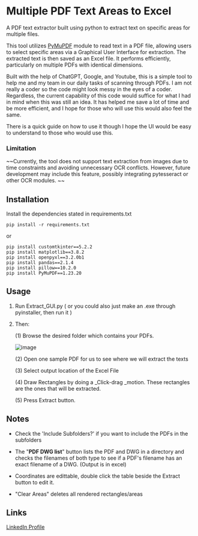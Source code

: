 # Multiple PDF Text Areas to Excel
A PDF text extractor built using python to extract text on specific areas for multiple files.

This tool utilizes [PyMuPDF](https://github.com/pymupdf/PyMuPDF) module to read text in a PDF file, allowing users to select specific areas via a Graphical User Interface for extraction. The extracted text is then saved as an Excel file. It performs efficiently, particularly on multiple PDFs with identical dimensions.

Built with the help of ChatGPT, Google, and Youtube, this is a simple tool to help me and my team in our daily tasks of scanning through PDFs. I am not really a coder so the code might look messy in the eyes of a coder. Regardless, the current capability of this code would suffice for what I had in mind when this was still an idea. It has helped me save a lot of time and be more efficient, and I hope for those who will use this would also feel the same.

There is a quick guide on how to use it though I hope the UI would be easy to understand to those who would use this.

### Limitation
~~Currently, the tool does not support text extraction from images due to time constraints and avoiding unnecessary OCR conflicts. However, future development may include this feature, possibly integrating pytesseract or other OCR modules. 
~~


## Installation
Install the dependencies stated in requirements.txt
```
pip install -r requirements.txt
```
or
```
pip install ﻿customtkinter==5.2.2
pip install matplotlib==3.8.2
pip install openpyxl==3.2.0b1
pip install pandas==2.1.4
pip install pillow==10.2.0
pip install PyMuPDF==1.23.20
```
## Usage
1. Run Extract_GUI.py ( or you could also just make an .exe through pyinstaller, then run it )
2. Then:
   
    (1) Browse the desired folder which contains your PDFs.
   
   ![image](https://github.com/Yayap-dev/PDF-Text-Extractor/assets/21073411/66b54df5-ca84-4367-a3ee-5da2ddba268d)

    (2) Open one sample PDF for us to see where we will extract the texts
   
    (3) Select output location of the Excel File
   
    (4) Draw Rectangles by doing a _Click-drag _motion. These rectangles are the ones that will be extracted.
   
    (5) Press Extract button.

## Notes

- Check the 'Include Subfolders?' if you want to include the PDFs in the subfolders
  
- The "**PDF DWG list**" button lists the PDF and DWG in a directory and checks the filenames of both type to see if a PDF's filename has an exact filename of a DWG. (Output is in excel)

- Coordinates are edittable, double click the table beside the Extract button to edit it.
  
- "Clear Areas" deletes all rendered rectangles/areas

## Links

[LinkedIn Profile](https://github.com/pymupdf/PyMuPDF)
